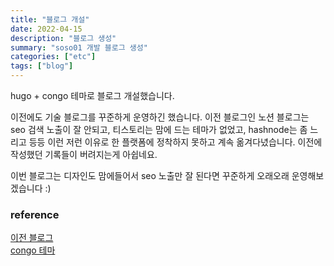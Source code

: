 ```yaml
---
title: "블로그 개설"
date: 2022-04-15
description: "블로그 생성"
summary: "soso01 개발 블로그 생성"
categories: ["etc"]
tags: ["blog"]
---
```


hugo + congo 테마로 블로그 개설했습니다.

이전에도 기술 블로그를 꾸준하게 운영하긴 했습니다. 이전 블로그인 노션 블로그는 seo 검색 노출이 잘 안되고, 티스토리는 맘에 드는 테마가 없었고, hashnode는 좀 느리고 등등 이런 저런 이유로 한 플랫폼에 정착하지 못하고 계속 옮겨다녔습니다. 이전에 작성했던 기록들이 버려지는게 아쉽네요.

이번 블로그는 디자인도 맘에들어서 seo 노출만 잘 된다면 꾸준하게 오래오래 운영해보겠습니다 :)

### reference

[이전 블로그](https://soso01.com)<br>
[congo 테마](https://jpanther.github.io/congo/)
